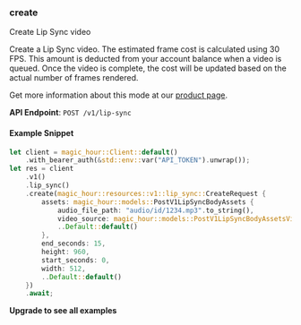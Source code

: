 
### create <a name="create"></a>
Create Lip Sync video

Create a Lip Sync video. The estimated frame cost is calculated using 30 FPS. This amount is deducted from your account balance when a video is queued. Once the video is complete, the cost will be updated based on the actual number of frames rendered.
  
Get more information about this mode at our [product page](/products/lip-sync).
  

**API Endpoint**: `POST /v1/lip-sync`

#### Example Snippet

```rust
let client = magic_hour::Client::default()
    .with_bearer_auth(&std::env::var("API_TOKEN").unwrap());
let res = client
    .v1()
    .lip_sync()
    .create(magic_hour::resources::v1::lip_sync::CreateRequest {
        assets: magic_hour::models::PostV1LipSyncBodyAssets {
            audio_file_path: "audio/id/1234.mp3".to_string(),
            video_source: magic_hour::models::PostV1LipSyncBodyAssetsVideoSourceEnum::File,
            ..Default::default()
        },
        end_seconds: 15,
        height: 960,
        start_seconds: 0,
        width: 512,
        ..Default::default()
    })
    .await;
```

**Upgrade to see all examples**
